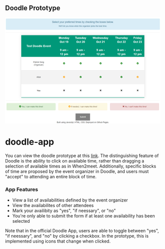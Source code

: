 ## Doodle Prototype
![Page Demo](demo.png)
# doodle-app
You can view the doodle prototype at this [link](https://pcsong33.github.io/doodle-app/). The distinguishing feature of Doodle is the ability to click on available time, rather than dragging a selection of available times as in When2meet. Additionally, specific blocks of time are proposed by the event organizer in Doodle, and users must "accept" to attending an entire block of time.

### App Features
- View a list of availabilities defined by the event organizer
- View the availabilites of other attendees
- Mark your availibity as "yes", "if neessary", or "no"
- You're only able to submit the form if at least one availability has been selected

Note that in the official Doodle App, users are able to toggle between "yes", "if neessary", and "no" by clicking a checkbox. In the prototype, this is implemented using icons that change when clicked.
